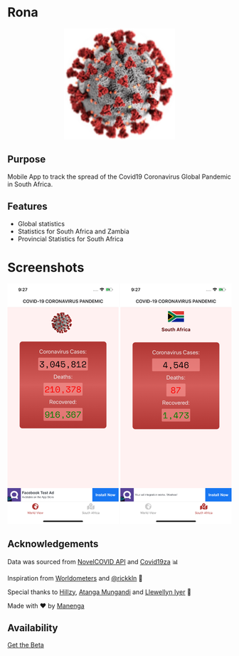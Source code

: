 # Rona
<p align="center">
  <img src="https://github.com/manenga/Rona/blob/master/assets/images/coronavirus.png?raw=true" width="250" title="Coronavirus">
</p>

## Purpose
Mobile App to track the spread of the Covid19 Coronavirus Global Pandemic in South Africa.

## Features
* Global statistics
* Statistics for South Africa and Zambia
* Provincial Statistics for South Africa

# Screenshots
<p align="center">
  <img src="https://github.com/manenga/Rona/blob/master/assets/screenshots/Simulator%20Screen%20Shot%20-%20iPhone%2011%20Pro%20Max%20-%202020-04-27%20at%2021.27.22.png?raw=true" width="250">
  <img src="https://github.com/manenga/Rona/blob/master/assets/screenshots/Simulator%20Screen%20Shot%20-%20iPhone%2011%20Pro%20Max%20-%202020-04-27%20at%2021.27.26.png?raw=true" width="250">
</p>

## Acknowledgements
Data was sourced from [NovelCOVID API](https://github.com/NovelCOVID/API/) and [Covid19za](https://github.com/dsfsi/covid19za) 📊 <br/>

Inspiration from [Worldometers](https://www.worldometers.info/coronavirus/) and [@rickkln](https://corona.rickkln.com/data/) 🎉

Special thanks to [Hillzy](https://www.instagram.com/hillzy911/), [Atanga Mungandi](https://www.instagram.com/atangamungandi/) and [Llewellyn Iyer](https://za.linkedin.com/in/llewellyn-iyer-596b9111a) 🤝
                    
Made with ♥ by [Manenga](https://linkedin.com/in/mungandi/)


## Availability 
[Get the Beta](https://expo.io/@mungand/Rona)
